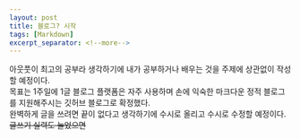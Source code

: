 ```yaml
---
layout: post
title: 블로그? 시작
tags: [Markdown]
excerpt_separator: <!--more-->
---
```

아웃풋이 최고의 공부라 생각하기에 내가 공부하거나 배우는 것을 주제에 상관없이 작성할 예정이다.  
목표는 1주일에 1글 블로그 플랫폼은 자주 사용하며 손에 익숙한 마크다운 정적 블로그를 지원해주시는 깃허브 블로그로 확정했다.  
완벽하게 글을 쓰려면 끝이 없다고 생각하기에 수시로 올리고 수시로 수정할 예정이다.    
~~글쓰기 실력도 늘었으면~~